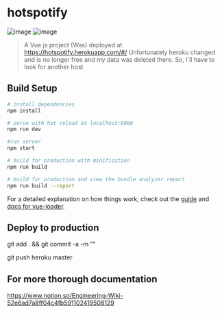 # hotspotify

![image](https://github.com/user-attachments/assets/15cb95e8-e8c7-4650-85d7-efc3373aafc6)
![image](https://github.com/user-attachments/assets/6b444cc4-26c4-4ff9-9739-3c81f5dff3a1)



> A Vue.js project
> (Was) deployed at https://hotspotify.herokuapp.com/#/
> Unfortunately heroku changed and is no longer free and my data was deleted there. So, I'll have to look for another host

## Build Setup

``` bash
# install dependencies
npm install

# serve with hot reload at localhost:8080
npm run dev

#run server
npm start

# build for production with minification
npm run build

# build for production and view the bundle analyzer report
npm run build --report
```

For a detailed explanation on how things work, check out the [guide](http://vuejs-templates.github.io/webpack/) and [docs for vue-loader](http://vuejs.github.io/vue-loader).

## Deploy to production

git add . && git commit -a -m "<Commit message>"

git push heroku master

## For more thorough documentation

https://www.notion.so/Engineering-Wiki-52e6ad7a8ff04c4fb591102419508129
